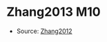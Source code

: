 <a name="material" />

# Zhang2013 M10
<script type="application/ld+json">
  {
    "@context": "https://schema.org/",
    "@type": "ChemicalSubstance",
    "http://purl.org/dc/terms/conformsTo":
      {
        "@type": "CreativeWork",
        "@id": "https://bioschemas.org/profiles/ChemicalSubstance/0.4-RELEASE/"
      },
    "@id": "https://egonw.github.io/nanowiki/nanowiki315.html#material",
    "name": "Zhang2013 M10",
    "sameAs": "http://127.0.0.1/mediawiki/index.php/Special:URIResolver/Zhang2013_M10"
  }
</script>


* Source: [Zhang2012](Zhang2012.md)
